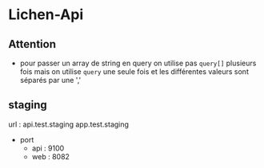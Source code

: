# Lichen-Api

## Attention

- pour passer un array de string en query on utilise pas `query[]` plusieurs fois mais on utilise `query` une seule fois et les différentes valeurs sont séparés par une ','

## staging

url : api.test.staging
app.test.staging

- port
  - api : 9100
  - web : 8082
